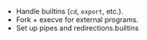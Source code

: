 - Handle builtins (`cd`, `export`, etc.).
- Fork + execve for external programs.
- Set up pipes and redirections.builtins